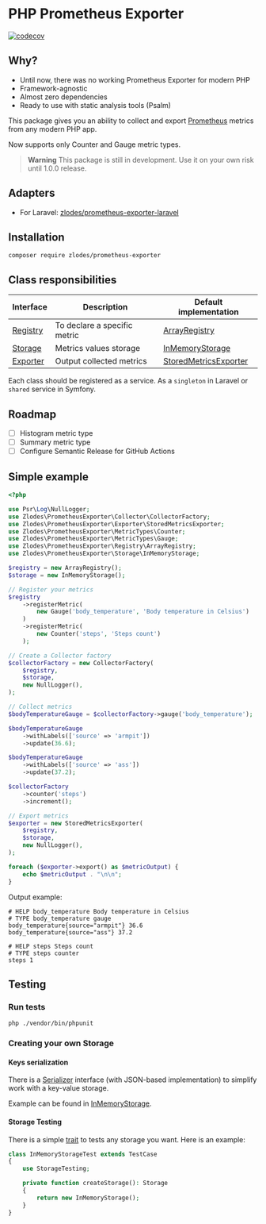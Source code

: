 # PHP Prometheus Exporter

[![codecov](https://codecov.io/gh/zlodes/php-prometheus-exporter/branch/master/graph/badge.svg?token=ROMQ8VBN0A)](https://codecov.io/gh/zlodes/php-prometheus-exporter)

## Why?

* Until now, there was no working Prometheus Exporter for modern PHP
* Framework-agnostic
* Almost zero dependencies
* Ready to use with static analysis tools (Psalm)

This package gives you an ability to collect and export [Prometheus](https://prometheus.io/) metrics from any modern PHP app.

Now supports only Counter and Gauge metric types.

> **Warning**
> This package is still in development. Use it on your own risk until 1.0.0 release.

## Adapters

* For Laravel: [zlodes/prometheus-exporter-laravel](https://github.com/zlodes/php-prometheus-exporter-laravel)

## Installation

```shell
composer require zlodes/prometheus-exporter
```

## Class responsibilities

| Interface                             | Description                  | Default implementation                                          |
|---------------------------------------|------------------------------|-----------------------------------------------------------------|
| [Registry](src/Registry/Registry.php) | To declare a specific metric | [ArrayRegistry](src/Registry/ArrayRegistry.php)                 |
| [Storage](src/Storage/Storage.php)    | Metrics values storage       | [InMemoryStorage](src/Storage/InMemoryStorage.php)              |
| [Exporter](src/Exporter/Exporter.php) | Output collected metrics     | [StoredMetricsExporter](src/Exporter/StoredMetricsExporter.php) |

Each class should be registered as a service. As a `singleton` in Laravel or `shared` service in Symfony.

## Roadmap

- [ ] Histogram metric type
- [ ] Summary metric type
- [ ] Configure Semantic Release for GitHub Actions

## Simple example

```php
<?php

use Psr\Log\NullLogger;
use Zlodes\PrometheusExporter\Collector\CollectorFactory;
use Zlodes\PrometheusExporter\Exporter\StoredMetricsExporter;
use Zlodes\PrometheusExporter\MetricTypes\Counter;
use Zlodes\PrometheusExporter\MetricTypes\Gauge;
use Zlodes\PrometheusExporter\Registry\ArrayRegistry;
use Zlodes\PrometheusExporter\Storage\InMemoryStorage;

$registry = new ArrayRegistry();
$storage = new InMemoryStorage();

// Register your metrics
$registry
    ->registerMetric(
        new Gauge('body_temperature', 'Body temperature in Celsius')
    )
    ->registerMetric(
        new Counter('steps', 'Steps count')
    );

// Create a Collector factory
$collectorFactory = new CollectorFactory(
    $registry,
    $storage,
    new NullLogger(),
);

// Collect metrics
$bodyTemperatureGauge = $collectorFactory->gauge('body_temperature');

$bodyTemperatureGauge
    ->withLabels(['source' => 'armpit'])
    ->update(36.6);

$bodyTemperatureGauge
    ->withLabels(['source' => 'ass'])
    ->update(37.2);

$collectorFactory
    ->counter('steps')
    ->increment();

// Export metrics
$exporter = new StoredMetricsExporter(
    $registry,
    $storage,
    new NullLogger(),
);

foreach ($exporter->export() as $metricOutput) {
    echo $metricOutput . "\n\n";
}
```

Output example:
```
# HELP body_temperature Body temperature in Celsius
# TYPE body_temperature gauge
body_temperature{source="armpit"} 36.6
body_temperature{source="ass"} 37.2

# HELP steps Steps count
# TYPE steps counter
steps 1
```

## Testing

### Run tests

```shell
php ./vendor/bin/phpunit
```

### Creating your own Storage

#### Keys serialization

There is a [Serializer](src/KeySerialization/Serializer.php) interface (with JSON-based implementation) to simplify work with a key-value storage.

Example can be found in [InMemoryStorage](src/Storage/InMemoryStorage.php).

#### Storage Testing

There is a simple [trait](src/Storage/StorageTesting.php) to tests any storage you want. Here is an example:

```php
class InMemoryStorageTest extends TestCase
{
    use StorageTesting;

    private function createStorage(): Storage
    {
        return new InMemoryStorage();
    }
}
```
